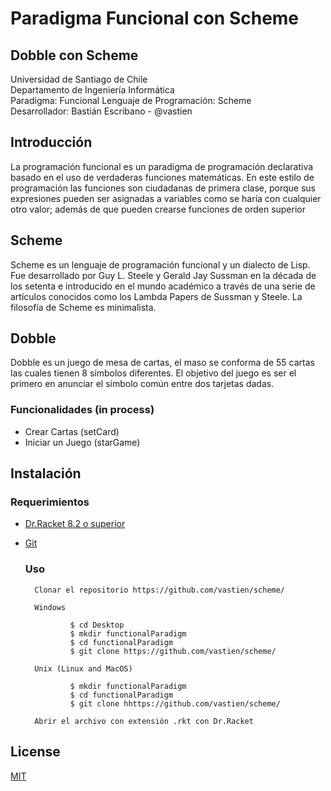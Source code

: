 # Paradigma Funcional con Scheme
## Dobble con Scheme

Universidad de Santiago de Chile            
Departamento de Ingeniería Informática                
Paradigma: Funcional
Lenguaje de Programación: Scheme               
Desarrollador: Bastián Escribano - @vastien              


## Introducción 
La programación funcional es un paradigma de programación declarativa basado en el uso de verdaderas funciones matemáticas. En este estilo de programación las funciones son ciudadanas de primera clase, porque sus expresiones pueden ser asignadas a variables como se haría con cualquier otro valor; además de que pueden crearse funciones de orden superior

## Scheme
Scheme es un lenguaje de programación funcional y un dialecto de Lisp. Fue desarrollado por Guy L. Steele y Gerald Jay Sussman en la década de los setenta e introducido en el mundo académico a través de una serie de artículos conocidos como los Lambda Papers de Sussman y Steele. La filosofía de Scheme es minimalista.

## Dobble
Dobble es un juego de mesa de cartas, el maso se conforma de 55 cartas las cuales tienen 8 símbolos diferentes. El objetivo del juego es ser el primero en anunciar el símbolo común entre dos tarjetas dadas.


### Funcionalidades (in process)

* Crear Cartas (setCard)
* Iniciar un Juego (starGame)


## Instalación

### Requerimientos
* [Dr.Racket 8.2 o superior](https://download.racket-lang.org/)         
* [Git](https://git-scm.com/downloads)

  ### Uso

        Clonar el repositorio https://github.com/vastien/scheme/
        
        Windows
        
                $ cd Desktop
                $ mkdir functionalParadigm
                $ cd functionalParadigm
                $ git clone https://github.com/vastien/scheme/
                
        Unix (Linux and MacOS) 
        
                $ mkdir functionalParadigm
                $ cd functionalParadigm
                $ git clone hhttps://github.com/vastien/scheme/

        Abrir el archivo con extensión .rkt con Dr.Racket 
        
## License
[MIT](https://choosealicense.com/licenses/mit/)



